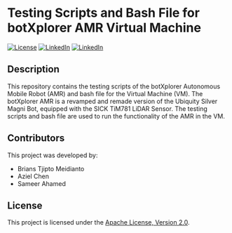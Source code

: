 # Testing Scripts and Bash File for botXplorer AMR Virtual Machine

[![License](https://img.shields.io/badge/License-Apache%202.0-red.svg)](https://opensource.org/licenses/Apache-2.0)
[![LinkedIn](https://img.shields.io/badge/LinkedIn-Brians%20Tjipto-blue.svg)](https://www.linkedin.com/in/brians-tjipto-a25850153/)
[![LinkedIn](https://img.shields.io/badge/LinkedIn-Aziel%20Chen-blue.svg)](https://www.linkedin.com/in/aziel-chen-a79594278/)

## Description

This repository contains the testing scripts of the botXplorer Autonomous Mobile Robot (AMR) and bash file for the Virtual Machine (VM). The botXplorer AMR is a revamped and remade version of the Ubiquity Silver Magni Bot, equipped with the SICK TiM781 LiDAR Sensor. The testing scripts and bash file are used to run the functionality of the AMR in the VM.

## Contributors

This project was developed by:

- Brians Tjipto Meidianto
- Aziel Chen
- Sameer Ahamed

## License

This project is licensed under the [Apache License, Version 2.0](LICENSE).